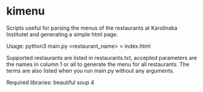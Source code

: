 kimenu
======

Scripts useful for parsing the menus of the restaurants at Karolinska Institutet and generating a simple html page.

Usage:
python3 main.py <restaurant_name> > index.html

Supported restaurants are listed in restaurants.txt, accepted parameters are the names in column 1 or all to generate the menu for all restaurants. The terms are also listed when you run main.py without any arguments.

Required libraries:
beautiful soup 4
